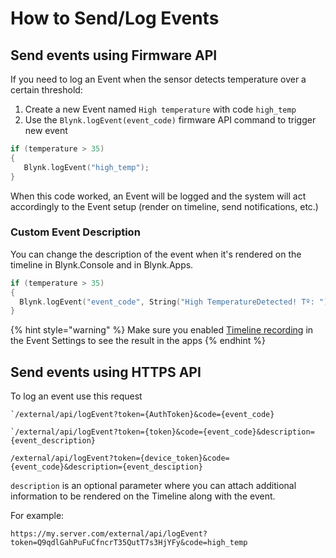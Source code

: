 # How to Send/Log Events

## Send events using Firmware API



If you need to log an Event when the sensor detects temperature over a certain threshold:

1. Create a new Event named `High temperature` with code `high_temp`
2. Use the `Blynk.logEvent(event_code)` firmware API command to trigger new event

```cpp
if (temperature > 35)
{
   Blynk.logEvent("high_temp");
}
```

When this code worked, an Event will be logged and the system will act accordingly to the Event setup (render on timeline, send notifications, etc.)



### Custom Event Description

You can change the description of the event when it's rendered on the timeline in Blynk.Console and in Blynk.Apps.&#x20;

```cpp
if (temperature > 35)
{
  Blynk.logEvent("event_code", String("High TemperatureDetected! Tº: ") + temp);
}
```

{% hint style="warning" %}
Make sure you enabled [Timeline recording](https://docs.blynk.io/en/blynk.console/templates/events/general#show-event-on-the-timeline) in the Event Settings to see the result in the apps
{% endhint %}



## Send events using HTTPS API

To log an event use this request

```
`/external/api/logEvent?token={AuthToken}&code={event_code}
```

```
`/external/api/logEvent?token={token}&code={event_code}&description={event_description}
```

```
/external/api/logEvent?token={device_token}&code={event_code}&description={event_desciption}
```

`description` is an optional parameter where you can attach additional information to be rendered on the Timeline along with the event.

For example:

```
https://my.server.com/external/api/logEvent?token=Q9qdlGahPuFuCfncrT35QutT7s3HjYFy&code=high_temp
```
